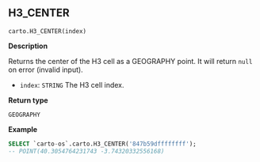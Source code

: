 ## H3_CENTER

```sql:signature
carto.H3_CENTER(index)
```

**Description**

Returns the center of the H3 cell as a GEOGRAPHY point. It will return `null` on error (invalid input).

* `index`: `STRING` The H3 cell index.

**Return type**

`GEOGRAPHY`


**Example**


```sql
SELECT `carto-os`.carto.H3_CENTER('847b59dffffffff');
-- POINT(40.3054764231743 -3.74320332556168)
```